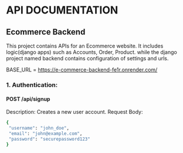 # API DOCUMENTATION

## Ecommerce Backend

This project contains APIs for an Ecommerce website. It includes logic(django apps) such as Accounts, Order, Product. while the django project named backend contains configuration of settings and urls.

BASE_URL = https://e-commerce-backend-fe1r.onrender.com/

### 1. Authentication:

#### POST /api/signup
 
 Description: Creates a new user account.
 Request Body:
   ```bash
   {
    "username": "john_doe",
    "email": "john@example.com",
    "password": "securepassword123"
}
